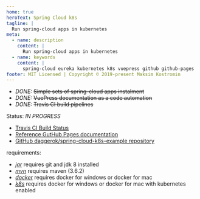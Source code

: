 ```yaml
---
home: true
heroText: Spring Cloud k8s
tagline: |
  Run spring-cloud apps in kubernetes
meta:
  - name: description
    content: |
      Run spring-cloud apps in kubernetes
  - name: keywords
    content: |
      spring-cloud eureka kubernetes k8s vuepress github github-pages
footer: MIT Licensed | Copyright © 2019-present Maksim Kostromin
---
```


* _DONE:_ ~~Simple sets of spring-cloud apps instalment~~
* _DONE:_ ~~VuePress documentation as a code automation~~
* _DONE:_ ~~Travis CI build pipelines~~

Status: _IN PROGRESS_

* [Travis CI Build Status](https://travis-ci.org/daggerok/spring-cloud-k8s-example)
* [Reference GutHub Pages documentation](https://daggerok.github.io/spring-cloud-k8s-example/)
* [GitHub daggerok/spring-cloud-k8s-example repository](https://github.com/daggerok/spring-cloud-k8s-example/)

requirements:

* [_jar_](./jar/README.md) requires git and jdk 8 installed
* [_mvn_](./mvn/README.md) requires maven (3.6.2)
* [_docker_](./docker/README.md) requires docker for windows or docker for mac
* [_k8s_](./k8s/README.md) requires docker for windows or docker for mac with kubernetes enabled
